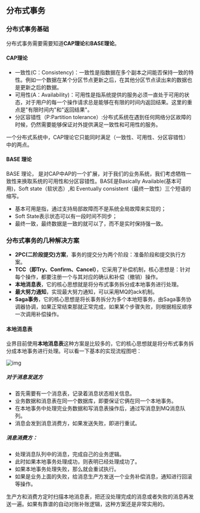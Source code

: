 ## 分布式事务

### 分布式事务基础

分布式事务需要需要知道**CAP理论**和**BASE理论**。

#### CAP理论

- 一致性(C：Consistency)：一致性是指数据在多个副本之间能否保持一致的特性。例如一个数据在某个分区节点更新之后，在其他分区节点读出来的数据也是更新之后的数据。
- 可用性(A：Availability)：可用性是指系统提供的服务必须一直处于可用的状态，对于用户的每一个操作请求总是能够在有限的时间内返回结果。这里的重点是"有限时间内"和"返回结果"。
- 分区容错性（P:Partition tolerance）:分布式系统在遇到任何网络分区故障的时候，仍然需要能够保证对外提供满足一致性和可用性的服务。

一个分布式系统中，CAP理论它只能同时满足（一致性、可用性、分区容错性）中的两点。

#### BASE 理论

BASE 理论， 是对CAP中AP的一个扩展，对于我们的业务系统，我们考虑牺牲一致性来换取系统的可用性和分区容错性。BASE是Basically Available(基本可用)，Soft state（软状态）,和 Eventually consistent（最终一致性）三个短语的缩写。

- 基本可用是指，通过支持局部故障而不是系统全局故障来实现的；
- Soft State表示状态可以有一段时间不同步；
- 最终一致，最终数据是一致的就可以了，而不是实时保持强一致。

### 分布式事务的几种解决方案

- **2PC(二阶段提交)方案**，事务的提交分为两个阶段：准备阶段和提交执行方案。
- **TCC（即Try、Confirm、Cancel）**，它采用了补偿机制，核心思想是：针对每个操作，都要注册一个与其对应的确认和补偿（撤销）操作。
- **本地消息表**，它的核心思想就是将分布式事务拆分成本地事务进行处理。
- **最大努力通知**，实现最大努力通知，可以采用MQ的ack机制。
- **Saga事务**，它的核心思想是将长事务拆分为多个本地短事务，由Saga事务协调器协调，如果正常结束那就正常完成，如果某个步骤失败，则根据相反顺序一次调用补偿操作。

#### 本地消息表

业界目前使用**本地消息表**这种方案是比较多的，它的核心思想就是将分布式事务拆分成本地事务进行处理。可以看一下基本的实现流程图吧：

![img](https://p3-juejin.byteimg.com/tos-cn-i-k3u1fbpfcp/0b87742266be4d228e2ed560d2ecd43e~tplv-k3u1fbpfcp-watermark.awebp)

##### 对于消息发送方

- 首先需要有一个消息表，记录着消息状态相关信息。
- 业务数据和消息表在同一个数据库，即要保证它俩在同一个本地事务。
- 在本地事务中处理完业务数据和写消息表操作后，通过写消息到MQ消息队列。
- 消息会发到消息消费方，如果发送失败，即进行重试。

##### 消息消费方：

- 处理消息队列中的消息，完成自己的业务逻辑。
- 此时如果本地事务处理成功，则表明已经处理成功了。
- 如果本地事务处理失败，那么就会重试执行。
- 如果是业务上面的失败，给消息生产方发送一个业务补偿消息，通知进行回滚等操作。

生产方和消费方定时扫描本地消息表，把还没处理完成的消息或者失败的消息再发送一遍。如果有靠谱的自动对账补账逻辑，这种方案还是非常实用的。